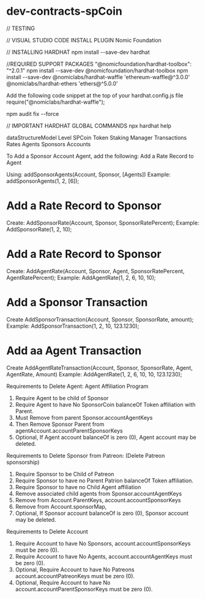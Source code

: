 # dev-contracts-spCoin

// TESTING

// VISUAL STUDIO CODE INSTALL PLUGIN
Nomic Foundation

// INSTALLING HARDHAT
npm install --save-dev hardhat

//REQUIRED SUPPORT PACKAGES
"@nomicfoundation/hardhat-toolbox": "^2.0.1"
npm install --save-dev @nomicfoundation/hardhat-toolbox
npm install --save-dev @nomiclabs/hardhat-waffle 'ethereum-waffle@^3.0.0' @nomiclabs/hardhat-ethers 'ethers@^5.0.0'

Add the following code snippet at the top of your hardhat.config.js file
require("@nomiclabs/hardhat-waffle");

npm audit fix --force

// IMPORTANT HARDHAT GLOBAL COMMANDS
npx hardhat help

dataStructureModel Level
SPCoin
  Token
      Staking Manager
        Transactions
          Rates
            Agents
              Sponsors
                Accounts

To Add a Sponsor Account Agent, add the following:
Add a Rate Record to Agent

Using: addSponsorAgents(Account, Sponsor, [Agents])
Example: addSponsorAgents(1, 2, [6]); 

Add a Rate Record to Sponsor
================================================
Create:  AddSponsorRate(Account, Sponsor, SponsorRatePercent);
Example: AddSponsorRate(1, 2, 10);

Add a Rate Record to Sponsor
================================================
Create: AddAgentRate(Account, Sponsor, Agent, SponsorRatePercent, AgentRatePercent);
Example: AddAgentRate(1, 2, 6, 10, 10);

Add a Sponsor Transaction
================================================
Create AddSponsorTransaction(Account, Sponsor, SponsorRate, amount);
Example: AddSponsorTransaction(1, 2, 10, 123.1230);

Add aa Agent Transaction
================================================
Create AddAgentRateTransaction(Account, Sponsor, SponsorRate, Agent, AgentRate, Amount)
Example: AddAgentRate(1, 2, 6, 10, 10, 123.1230);


Requirements to Delete Agent: Agent Affiliation Program
1. Require Agent to be child of Sponsor
2. Require Agent to have No SponsorCoin balanceOf Token affiliation with Parent.
3. Must Remove from parent Sponsor.accountAgentKeys
4. Then Remove Sponsor Parent from agentAccount.accountParentSponsorKeys
5. Optional, If Agent account balanceOf is zero (0), Agent account may be deleted.

Requirements to Delete Sponsor from Patreon: (Delete Patreon sponsorship)
1. Require Sponsor to be Child of Patreon
2. Require Sponsor to have no Parent Patrion balanceOf Token affiliation.
3. Require Sponsor to have no Child Agent affiliation
4. Remove associated child agents from Sponsor.accountAgentKeys
5. Remove from Account ParentKeys, account.accountSponsorKeys
6. Remove from Account.sponsorMap, 
7. Optional, If Sponsor account balanceOf is zero (0), Sponsor account may be deleted.

Requirements to Delete Account
1. Require Account to have No Sponsors, account.accountSponsorKeys must be zero (0).
2. Require Account to have No Agents, account.accountAgentKeys must be zero (0).
3. Optional, Require Account to have No Patreons account.accountPatreonKeys must be zero (0).
4. Optional, Require Account to have No account.accountParentSponsorKeys must be zero (0).
